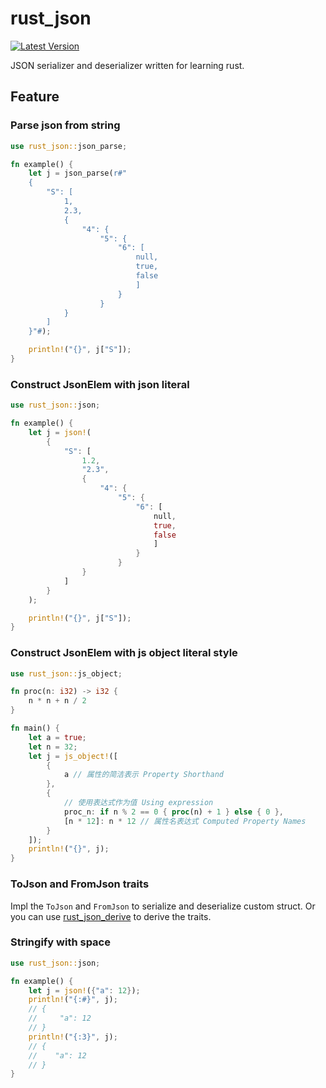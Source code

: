 # rust_json

[![Latest Version](https://img.shields.io/crates/v/rust_json.svg)](https://crates.io/crates/rust_json)

JSON serializer and deserializer written for learning rust.

## Feature

### Parse json from string

```rust
use rust_json::json_parse;

fn example() {
    let j = json_parse(r#"
    {
        "S": [
            1, 
            2.3, 
            {
                "4": {
                    "5": {
                        "6": [
                            null,
                            true, 
                            false
                            ]
                        }
                    }
            }
        ]
    }"#);

    println!("{}", j["S"]);
}
```

### Construct JsonElem with json literal

```rust
use rust_json::json;

fn example() {
    let j = json!(
        {
            "S": [
                1.2, 
                "2.3", 
                {
                    "4": {
                        "5": {
                            "6": [
                                null,
                                true, 
                                false
                                ]
                            }
                        }
                }
            ]
        }
    );

    println!("{}", j["S"]);
}
```

### Construct JsonElem with js object literal style

```rust
use rust_json::js_object;

fn proc(n: i32) -> i32 {
    n * n + n / 2
}

fn main() {
    let a = true;
    let n = 32;
    let j = js_object!([
        {
            a // 属性的简洁表示 Property Shorthand
        },
        {
            // 使用表达式作为值 Using expression
            proc_n: if n % 2 == 0 { proc(n) + 1 } else { 0 }, 
            [n * 12]: n * 12 // 属性名表达式 Computed Property Names
        }
    ]);
    println!("{}", j);
}
```

### ToJson and FromJson traits

Impl the `ToJson` and `FromJson` to serialize and deserialize custom struct. Or you can use [rust_json_derive](https://crates.io/crates/rust_json_derive) to derive the traits.

### Stringify with space

```rust
use rust_json::json;

fn example() {
    let j = json!({"a": 12});
    println!("{:#}", j);
    // { 
    //     "a": 12
    // }
    println!("{:3}", j);
    // { 
    //    "a": 12
    // }
}
```